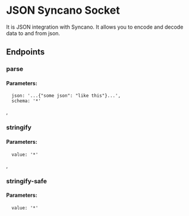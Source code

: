 # JSON Syncano Socket

It is JSON integration with Syncano. It allows you to encode and decode data to and from json.

## Endpoints

### parse

#### Parameters:

      json: '...{"some json": "like this"}...',
      schema: '*'

,
### stringify

#### Parameters:

      value: '*'

,
### stringify-safe

#### Parameters:

      value: '*'


